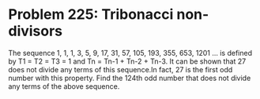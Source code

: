 # Problem 225: Tribonacci non-divisors
The sequence 1, 1, 1, 3, 5, 9, 17, 31, 57, 105, 193, 355, 653, 1201 ...
is defined by T1 = T2 = T3 = 1 and Tn = Tn-1 + Tn-2 + Tn-3. It can be
shown that 27 does not divide any terms of this sequence.In fact, 27 is
the first odd number with this property. Find the 124th odd number that
does not divide any terms of the above sequence.
